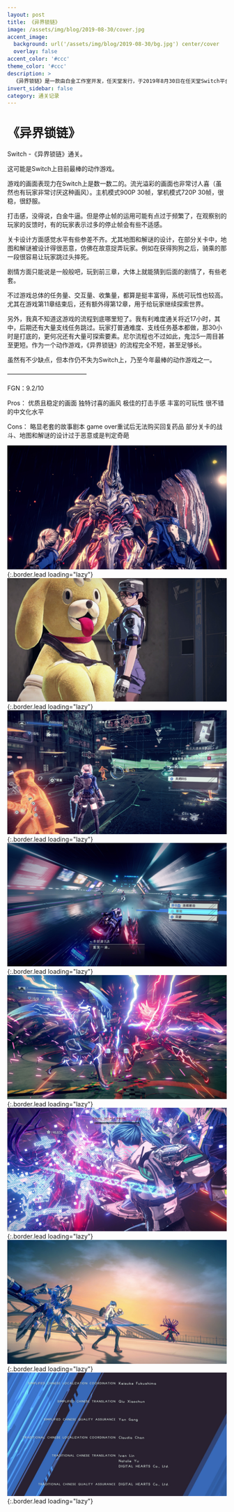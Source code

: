 ```yaml
---
layout: post
title: 《异界锁链》
image: /assets/img/blog/2019-08-30/cover.jpg
accent_image: 
  background: url('/assets/img/blog/2019-08-30/bg.jpg') center/cover
  overlay: false
accent_color: '#ccc'
theme_color: '#ccc'
description: >
  《异界锁链》是一款由白金工作室开发，任天堂发行，于2019年8月30日在任天堂Switch平台上推出的动作游戏。游戏由曾参与《尼尔：机械纪元》设计的田浦贵久担任监督，白金工作室的著名制作人神谷英树负责监制，游戏人物设计由桂正和负责。 游戏于2019年2月正式公布，并于同年8月30日发售，亦会同步推出中文版。
invert_sidebar: false
category: 通关记录
---
```


# 《异界锁链》

Switch -《异界锁链》通关。

这可能是Switch上目前最棒的动作游戏。

游戏的画面表现力在Switch上是数一数二的。流光溢彩的画面也非常讨人喜（虽然也有玩家非常讨厌这种画风）。主机模式900P 30帧，掌机模式720P 30帧，很稳，很舒服。

打击感，没得说，白金牛逼。但是停止帧的运用可能有点过于频繁了，在观察别的玩家的反馈时，有的玩家表示过多的停止帧会有些不适感。

关卡设计方面感觉水平有些参差不齐。尤其地图和解谜的设计，在部分关卡中，地图和解谜被设计得很恶意，仿佛在故意捉弄玩家。例如在获得狗狗之后，骑乘的那一段很容易让玩家跳过头摔死。

剧情方面只能说是一般般吧，玩到前三章，大体上就能猜到后面的剧情了，有些老套。

不过游戏总体的任务量、交互量、收集量，都算是挺丰富得，系统可玩性也较高。尤其在游戏第11章结束后，还有额外得第12章，用于给玩家继续探索世界。

另外，我真不知道这游戏的流程到底哪里短了。我有利难度通关将近17小时，其中，后期还有大量支线任务跳过。玩家打普通难度、支线任务基本都做，那30小时是打底的，更何况还有大量可探索要素。尼尔流程也不过如此，鬼泣5一周目甚至更短。作为一个动作游戏，《异界锁链》的流程完全不短，甚至足够长。

虽然有不少缺点，但本作仍不失为Switch上，乃至今年最棒的动作游戏之一。

—————————————

FGN：9.2/10

Pros：
优质且稳定的画面
独特讨喜的画风
极佳的打击手感
丰富的可玩性
很不错的中文化水平

Cons：
略显老套的故事剧本
game over重试后无法购买回复药品
部分关卡的战斗、地图和解谜的设计过于恶意或是判定奇葩

![](/assets/img/blog/2019-08-30/1.jpg){:.border.lead loading="lazy"}
![](/assets/img/blog/2019-08-30/2.jpg){:.border.lead loading="lazy"}
![](/assets/img/blog/2019-08-30/3.jpg){:.border.lead loading="lazy"}
![](/assets/img/blog/2019-08-30/4.jpg){:.border.lead loading="lazy"}
![](/assets/img/blog/2019-08-30/5.jpg){:.border.lead loading="lazy"}
![](/assets/img/blog/2019-08-30/6.jpg){:.border.lead loading="lazy"}
![](/assets/img/blog/2019-08-30/7.jpg){:.border.lead loading="lazy"}
![](/assets/img/blog/2019-08-30/8.jpg){:.border.lead loading="lazy"}

